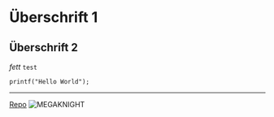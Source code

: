 # Überschrift 1
## Überschrift 2
*fett*
`test`
```cp
printf("Hello World");
```
---

[Repo](google.com)
![MEGAKNIGHT](https://github.com/FreitagWieDerWochenTag/4AHITS_ITSE_Freitag/edit/main/bericht/MegaKnightCard.png)
